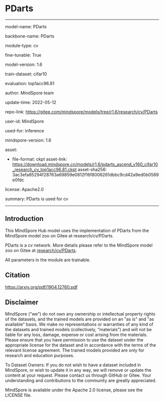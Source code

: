 # PDarts

---

model-name: PDarts

backbone-name: PDarts

module-type: cv

fine-tunable: True

model-version: 1.6

train-dataset: cifar10

evaluation: top1acc96.81

author: MindSpore team

update-time: 2022-05-12

repo-link: <https://gitee.com/mindspore/models/tree/r1.6/research/cv/PDarts>

user-id: MindSpore

used-for: inference

mindspore-version: 1.6

asset:

-
    file-format: ckpt
    asset-link: <https://download.mindspore.cn/models/r1.6/pdarts_ascend_v160_cifar10_research_cv_top1acc96.81.ckpt>
    asset-sha256: 3ac3efa85294f28763a69859e0812f16f8006261dbbc9cd42a9ed0b0589e0fdc

license: Apache2.0

summary: PDarts is used for cv

---

## Introduction

This MindSpore Hub model uses the implementation of PDarts from the MindSpore model zoo on Gitee at research/cv/PDarts.

PDarts is a cv network. More details please refer to the MindSpore model zoo on Gitee at [research/cv/PDarts](https://gitee.com/mindspore/models/blob/r1.6/research/cv/PDarts/README_CN.md).

All parameters in the module are trainable.

## Citation

https://arxiv.org/pdf/1904.12760.pdf

## Disclaimer

MindSpore ("we") do not own any ownership or intellectual property rights of the datasets, and the trained models are provided on an "as is" and "as available" basis. We make no representations or warranties of any kind of the datasets and trained models (collectively, “materials”) and will not be liable for any loss, damage, expense or cost arising from the materials. Please ensure that you have permission to use the dataset under the appropriate license for the dataset and in accordance with the terms of the relevant license agreement. The trained models provided are only for research and education purposes.

To Dataset Owners: If you do not wish to have a dataset included in MindSpore, or wish to update it in any way, we will remove or update the content at your request. Please contact us through GitHub or Gitee. Your understanding and contributions to the community are greatly appreciated.

MindSpore is available under the Apache 2.0 license, please see the LICENSE file.
